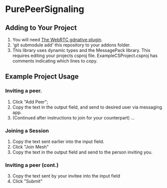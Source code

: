 # PurePeerSignaling

## Adding to Your Project

1. You will need [The WebRTC gdnative plugin](https://github.com/godotengine/webrtc-native).
2. 'git submodule add' this repository to your addons folder.
3. This library uses dynamic types and the MessagePack library. This requires editing your projects csproj file. ExampleCSProject.csproj has comments indicating which lines to copy.


## Example Project Usage

### Inviting a peer.

1) Click "Add Peer";
2) Copy the text in the output field, and send to desired user via messaging app.
3) (Continued after instructions to join for your counterpart) ...

### Joining a Session

1) Copy the text sent earlier into the input field.
2) Click "Join Mesh"
3) Copy the text in the output field and send to the person inviting you.

### Inviting a peer (cont.)

3) Copy the text sent by your invitee into the input field
4) Click "Submit"
